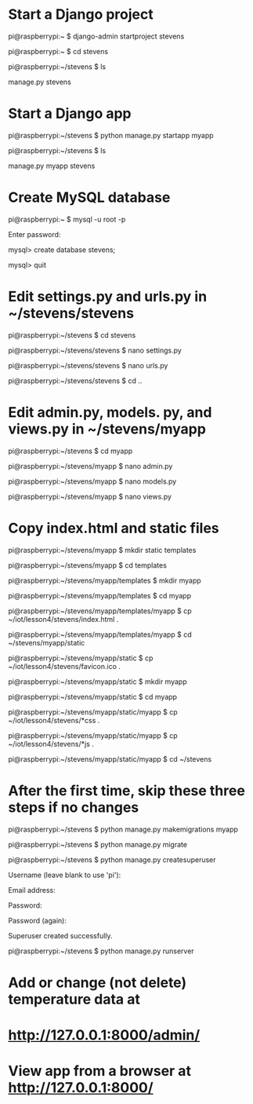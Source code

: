 # Start a Django project

pi@raspberrypi:~ $ django-admin startproject stevens

pi@raspberrypi:~ $ cd stevens

pi@raspberrypi:~/stevens $ ls

manage.py  stevens

# Start a Django app

pi@raspberrypi:~/stevens $ python manage.py startapp myapp

pi@raspberrypi:~/stevens $ ls

manage.py  myapp  stevens

# Create MySQL database

pi@raspberrypi:~ $ mysql -u root -p

Enter password: <PASSWORD>

mysql> create database stevens;

mysql> quit

# Edit settings.py and urls.py in ~/stevens/stevens

pi@raspberrypi:~/stevens $ cd stevens

pi@raspberrypi:~/stevens/stevens $ nano settings.py

pi@raspberrypi:~/stevens/stevens $ nano urls.py

pi@raspberrypi:~/stevens/stevens $ cd ..

# Edit admin.py, models. py, and views.py in ~/stevens/myapp

pi@raspberrypi:~/stevens $ cd myapp

pi@raspberrypi:~/stevens/myapp $ nano admin.py

pi@raspberrypi:~/stevens/myapp $ nano models.py

pi@raspberrypi:~/stevens/myapp $ nano views.py

# Copy index.html and static files

pi@raspberrypi:~/stevens/myapp $ mkdir static templates

pi@raspberrypi:~/stevens/myapp $ cd templates

pi@raspberrypi:~/stevens/myapp/templates $ mkdir myapp

pi@raspberrypi:~/stevens/myapp/templates $ cd myapp

pi@raspberrypi:~/stevens/myapp/templates/myapp $ cp ~/iot/lesson4/stevens/index.html .

pi@raspberrypi:~/stevens/myapp/templates/myapp $ cd ~/stevens/myapp/static

pi@raspberrypi:~/stevens/myapp/static $ cp ~/iot/lesson4/stevens/favicon.ico .

pi@raspberrypi:~/stevens/myapp/static $ mkdir myapp

pi@raspberrypi:~/stevens/myapp/static $ cd myapp

pi@raspberrypi:~/stevens/myapp/static/myapp $ cp ~/iot/lesson4/stevens/*css .

pi@raspberrypi:~/stevens/myapp/static/myapp $ cp ~/iot/lesson4/stevens/*js .

pi@raspberrypi:~/stevens/myapp/static/myapp $ cd ~/stevens

# After the first time, skip these three steps if no changes

pi@raspberrypi:~/stevens $ python manage.py makemigrations myapp

pi@raspberrypi:~/stevens $ python manage.py migrate

pi@raspberrypi:~/stevens $ python manage.py createsuperuser

Username (leave blank to use 'pi'): <username>

Email address: <email address>

Password: <password>

Password (again): <password>

Superuser created successfully.

pi@raspberrypi:~/stevens $ python manage.py runserver

# Add or change (not delete) temperature data at

# http://127.0.0.1:8000/admin/

# View app from a browser at http://127.0.0.1:8000/
